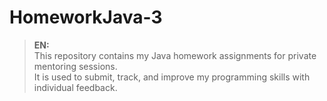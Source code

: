 # HomeworkJava-3

> **EN:**  
> This repository contains my Java homework assignments for private mentoring sessions.  
> It is used to submit, track, and improve my programming skills with individual feedback.
